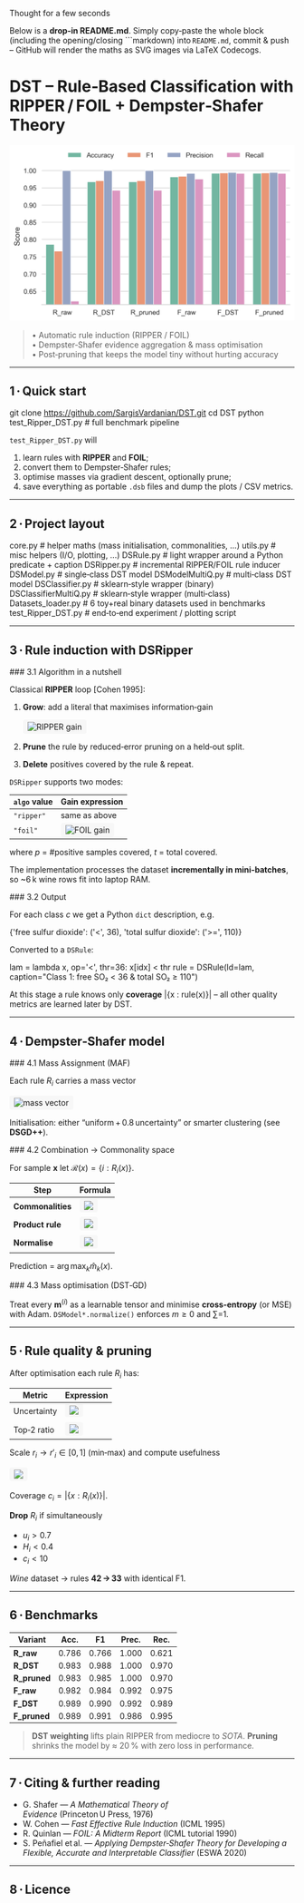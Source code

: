 Thought for a few seconds


Below is a **drop‑in README.md**.
Simply copy‑paste the whole block (including the opening/closing \`\`\`markdown) into `README.md`, commit & push – GitHub will render the maths as SVG images via LaTeX Codecogs.


# DST – Rule‑Based Classification with RIPPER / FOIL + Dempster‑Shafer Theory

<p align="center">
  <img src="Common_code/benchmark_dataset6.png" width="600">
</p>

> • Automatic rule induction (RIPPER / FOIL)  
> • Dempster‑Shafer evidence aggregation & mass optimisation  
> • Post‑pruning that keeps the model tiny without hurting accuracy  

---

## 1 · Quick start

git clone https://github.com/SargisVardanian/DST.git
cd DST
python test_Ripper_DST.py          # full benchmark pipeline

`test_Ripper_DST.py` will

1. learn rules with **RIPPER** and **FOIL**;
2. convert them to Dempster‑Shafer rules;
3. optimise masses via gradient descent, optionally prune;
4. save everything as portable `.dsb` files and dump the plots / CSV metrics.

---

## 2 · Project layout

core.py                   # helper maths (mass initialisation, commonalities, …)
utils.py                  # misc helpers (I/O, plotting, …)
DSRule.py                 # light wrapper around a Python predicate + caption
DSRipper.py               # incremental RIPPER/FOIL rule inducer
DSModel.py                # single‑class  DST model
DSModelMultiQ.py          # multi‑class   DST model
DSClassifier.py           # sklearn‑style wrapper (binary)
DSClassifierMultiQ.py     # sklearn‑style wrapper (multi‑class)
Datasets_loader.py        # 6 toy+real binary datasets used in benchmarks
test_Ripper_DST.py        # end‑to‑end experiment / plotting script


---

## 3 · Rule induction with **DSRipper**

\### 3.1 Algorithm in a nutshell

Classical **RIPPER** loop \[Cohen 1995]:

1. **Grow**: add a literal that maximises information‑gain

   <img src="https://latex.codecogs.com/svg.image?\mathrm{Gain}(r)=p_{\text{new}}\Bigl(\log_2\frac{p_{\text{new}}}{p_{\text{new}}+n_{\text{new}}}-\log_2\frac{p_{\text{old}}}{p_{\text{old}}+n_{\text{old}}}\Bigr)" style="background:#f7f7f7;padding:4px 8px;border-radius:4px;" alt="RIPPER gain"/>

2. **Prune** the rule by reduced‑error pruning on a held‑out split.

3. **Delete** positives covered by the rule & repeat.

`DSRipper` supports two modes:

| `algo` value | Gain expression                                                                                                                                                                 |
| ------------ | ------------------------------------------------------------------------------------------------------------------------------------------------------------------------------- |
| `"ripper"`   | same as above                                                                                                                                                                   |
| `"foil"`     | <img  style="background-color:#f7f7f7; padding:4px 8px; border-radius:4px;"  src="https://latex.codecogs.com/svg.image?\mathrm{FOILGain}=p\bigl(\log_2t'-\log_2t\bigr)" style="background:#f7f7f7;padding:4px 8px;border-radius:4px;" alt="FOIL gain"/> |

where *p* = #positive samples covered, *t* = total covered.

The implementation processes the dataset **incrementally in mini‑batches**, so \~6 k wine rows fit into laptop RAM.

\### 3.2 Output

For each class *c* we get a Python `dict` description, e.g.


{'free sulfur dioxide': ('<', 36),
 'total sulfur dioxide': ('>=', 110)}

Converted to a `DSRule`:


lam  = lambda x, op='<', thr=36: x[idx] < thr
rule = DSRule(ld=lam,
              caption="Class 1: free SO₂ < 36 & total SO₂ ≥ 110")

At this stage a rule knows only **coverage** |{x : rule(x)}| – all other quality metrics are learned later by DST.

---

## 4 · Dempster‑Shafer model

\### 4.1 Mass Assignment (MAF)

Each rule $R_i$ carries a mass vector

<img
    style="background-color:#f7f7f7; padding:4px 8px; border-radius:4px;"
    src="https://latex.codecogs.com/svg.image?m^{(i)}=(m_1^{(i)},\dots,m_K^{(i)},m_{\mathrm{unc}}^{(i)}),\;\sum_{j=1}^Km_j^{(i)}+m_{\mathrm{unc}}^{(i)}=1" style="background:#f7f7f7;padding:4px 8px;border-radius:4px;" alt="mass vector"/>

Initialisation: either “uniform + 0.8 uncertainty” or smarter clustering (see **DSGD++**).

\### 4.2 Combination → Commonality space

For sample **x** let $\mathcal R(x)=\{i:R_i(x)\}$.

| Step              | Formula                                                                                                                                                                                            |
| ----------------- | -------------------------------------------------------------------------------------------------------------------------------------------------------------------------------------------------- |
| **Commonalities** | <img src="https://latex.codecogs.com/svg.image? q_k^{(i)}=m_k^{(i)}+m_{\mathrm{unc}}^{(i)},\;\forall k" style="background:#f7f7f7;padding:4px 8px;border-radius:4px;"/>                                         |
| **Product rule**  | <img src="https://latex.codecogs.com/svg.image? q_k(x)=\prod_{i\in\mathcal{R}(x)}q_k^{(i)}" style="background:#f7f7f7;padding:4px 8px;border-radius:4px;"/>                                         |
| **Normalise**     | <img src="https://latex.codecogs.com/svg.image? \hat{m}_k(x)=\frac{q_k(x)}{\sum_{\ell=1}^Kq_\ell(x)},\;\hat{m}_{\mathrm{unc}}(x)=0" style="background:#f7f7f7;padding:4px 8px;border-radius:4px;"/> |

Prediction = $\arg\max_k\hat{m}_k(x)$.

\### 4.3 Mass optimisation (DST‑GD)

Treat every $\mathbf m^{(i)}$ as a learnable tensor and minimise **cross‑entropy** (or MSE) with Adam.
`DSModel*.normalize()` enforces $m\ge0$ and ∑=1.

---

## 5 · Rule quality & pruning

After optimisation each rule $R_i$ has:

| Metric      | Expression                                                                                                                                                                        |
| ----------- | --------------------------------------------------------------------------------------------------------------------------------------------------------------------------------- |
| Uncertainty | <img src="https://latex.codecogs.com/svg.image?u_i=m_{\mathrm{unc}}^{(i)}" style="background:#f7f7f7;padding:4px 8px;border-radius:4px;"/>                                        |
| Top‑2 ratio | <img src="https://latex.codecogs.com/svg.image?r_i=\dfrac{\max_j\,m_j^{(i)}}{\text{2nd-largest }m^{(i)}+10^{-3}}" style="background:#f7f7f7;padding:4px 8px;border-radius:4px;"/> |

Scale $r_i\to r'_i\in[0,1]$ (min‑max) and compute usefulness

<img src="https://latex.codecogs.com/svg.image?H_i=\frac{2(1-u_i)\,r'_i}{(1-u_i)+r'_i}" style="background:#f7f7f7;padding:4px 8px;border-radius:4px;"/>

Coverage $c_i=|\{x:R_i(x)\}|$.

**Drop** $R_i$ if simultaneously

* $u_i>0.7$
* $H_i<0.4$
* $c_i<10$

*Wine* dataset → rules **42 → 33** with identical F1.

---

## 6 · Benchmarks

| Variant       | Acc.  | F1    | Prec. | Rec.  |
| ------------- | ----- | ----- | ----- | ----- |
| **R\_raw**    | 0.786 | 0.766 | 1.000 | 0.621 |
| **R\_DST**    | 0.983 | 0.988 | 1.000 | 0.970 |
| **R\_pruned** | 0.983 | 0.985 | 1.000 | 0.970 |
| **F\_raw**    | 0.982 | 0.984 | 0.992 | 0.975 |
| **F\_DST**    | 0.989 | 0.990 | 0.992 | 0.989 |
| **F\_pruned** | 0.989 | 0.991 | 0.986 | 0.995 |

> **DST weighting** lifts plain RIPPER from mediocre to *SOTA*.
> **Pruning** shrinks the model by ≈ 20 % with zero loss in performance.

---

## 7 · Citing & further reading

* G. Shafer — *A Mathematical Theory of Evidence* (Princeton U Press, 1976)
* W. Cohen — *Fast Effective Rule Induction* (ICML 1995)
* R. Quinlan — *FOIL: A Midterm Report* (ICML tutorial 1990)
* S. Peñafiel et al. — *Applying Dempster‑Shafer Theory for Developing a Flexible, Accurate and Interpretable Classifier* (ESWA 2020)

---

## 8 · Licence

